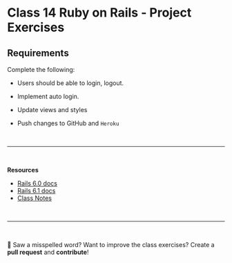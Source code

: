 # Class 14 **Ruby on Rails - Project Exercises**

## Requirements

Complete the following:

- Users should be able to login, logout.
- Implement auto login.
- Update views and styles

- Push changes to GitHub and `Heroku`

<br>

---

<br>

**Resources**

- [Rails 6.0 docs](https://guides.rubyonrails.org/v6.0/)
- [Rails 6.1 docs](https://guides.rubyonrails.org/v6.1/)
- [Class Notes](https://github.com/cruzgerman216/CodeLabs-Ruby-on-Rails-Class-Notes/blob/main/C13-Associations-and-Authentication-Systems/BookIt_app_part_5.md)

<br>

---

<br>

:wave: Saw a misspelled word? Want to improve the class exercises? Create a **pull request** and **contribute**!